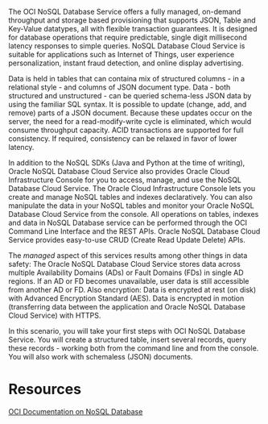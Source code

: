 The OCI NoSQL Database Service offers a fully managed, on-demand throughput and storage based provisioning that supports JSON, Table and Key-Value datatypes, all with flexible transaction guarantees. It is designed for database operations that require predictable, single digit millisecond latency responses to simple queries. NoSQL Database Cloud Service is suitable for applications such as Internet of Things, user experience personalization, instant fraud detection, and online display advertising.

Data is held in tables that can containa mix of structured columns - in a relational style - and columns of JSON document type. Data - both structured and unstructured - can be queried schema-less JSON data by using the familiar SQL syntax. It is possible to update (change, add, and remove) parts of a JSON document. Because these updates occur on the server, the need for a read-modify-write cycle is eliminated, which would consume throughput capacity. ACID transactions are supported for full consistency. If required, consistency can be relaxed in favor of lower latency. 

In addition to the NoSQL SDKs (Java and Python at the time of writing), Oracle NoSQL Database Cloud Service also provides Oracle Cloud Infrastructure Console for you to access, manage, and use the NoSQL Database Cloud Service. The Oracle Cloud Infrastructure Console lets you create and manage NoSQL tables and indexes declaratively. You can also manipulate the data in your NoSQL tables and monitor your Oracle NoSQL Database Cloud Service from the console. All operations on tables, indexes and data in NoSQL Database service can be performed through the OCI Command Line Interface and the REST APIs. Oracle NoSQL Database Cloud Service provides easy-to-use CRUD (Create Read Update Delete) APIs. 

The *managed* aspect of this services results among other things in data safety: The Oracle NoSQL Database Cloud Service stores data across multiple Availability Domains (ADs) or Fault Domains (FDs) in single AD regions. If an AD or FD becomes unavailable, user data is still accessible from another AD or FD. Also encryption: Data is encrypted at rest (on disk) with Advanced Encryption Standard (AES). Data is encrypted in motion (transferring data between the application and Oracle NoSQL Database Cloud Service) with HTTPS.

In this scenario, you will take your first steps with OCI NoSQL Database Service. You will create a structured table, insert several records, query these records - working both from the command line and from the console. You will also work with schemaless (JSON) documents.


# Resources
[OCI Documentation on NoSQL Database](https://docs.cloud.oracle.com/en-us/iaas/nosql-database/index.html)
